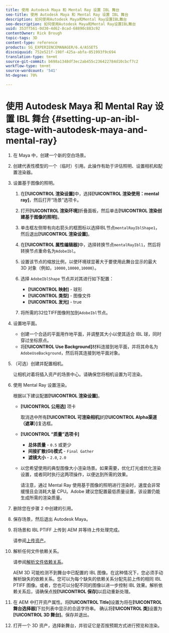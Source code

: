 ```yaml
---
title: 使用 Autodesk Maya 和 Mental Ray 设置 IBL 舞台
seo-title: 使用 Autodesk Maya 和 Mental Ray 设置 IBL 舞台
description: 如何使用Autodesk Maya和Mental Ray设置IBL舞台
seo-description: 如何使用Autodesk Maya和Mental Ray设置IBL舞台
uuid: 353ff561-0d30-4d62-8cad-68890c883c92
contentOwner: Rick Brough
topic-tags: 3D
content-type: reference
products: SG_EXPERIENCEMANAGER/6.4/ASSETS
discoiquuid: 752e521f-198f-425a-abfa-051993f9c694
translation-type: tm+mt
source-git-commit: b698a1348df3ec2ab455c236422784d10cbcf7c2
workflow-type: tm+mt
source-wordcount: '541'
ht-degree: 70%

---
```



# 使用 Autodesk Maya 和 Mental Ray 设置 IBL 舞台 {#setting-up-an-ibl-stage-with-autodesk-maya-and-mental-ray}

1. 在 Maya 中，创建一个新的空白场景。

1. 创建代表性模型的一个（临时）引用。此操作有助于评估照明、设置相机和配置渲染器。
1. 设置基于图像的照明。

   1. 在&#x200B;**[!UICONTROL 渲染设置]**&#x200B;中，选择&#x200B;**[!UICONTROL 渲染使用：mental ray]**，然后打开“场景”选项卡。
   1. 打开&#x200B;**[!UICONTROL 渲染环境]**&#x200B;折叠面板，然后单击&#x200B;**[!UICONTROL 渲染创建基于图像的照明]**。
   1. 单击框左侧带有向右箭头的框图标以选择IBL节点`mentalRayIblShape1`，然后退出&#x200B;**[!UICONTROL 渲染设置]**。
   1. 在&#x200B;**[!UICONTROL 属性编辑器]**&#x200B;中，选择转换节点`mentalRayIbl1`，然后将转换节点重命名为`AdobeIbl`。
   1. 设置该节点的缩放比例，以使环境球显著大于要使用此舞台显示的最大 3D 对象（例如，`10000,10000,10000`）。
   1. 选择 `AdobeIblShape` 节点并对其进行如下配置：

      * **[!UICONTROL 映射]** - 球形
      * **[!UICONTROL 类型]** - 图像文件
      * **[!UICONTROL 发光]** - true
   1. 将所需的32位TIFF图像附加到`AdobeIbl`节点。


1. 设置地平面。

   * 创建一个合适的平面用作地平面，并调整其大小以使其适合 IBL 球，同时穿过坐标原点。
   * 将&#x200B;**[!UICONTROL Use Background]**&#x200B;材料连接到地平面，并将其命名为`AdobeUseBackground`，然后将其连接到地平面对象。

1. （可选）创建并配置相机。

   让相机对着将插入资产的场景中心。请确保您将相机设置为可渲染。

1. 使用 Mental Ray 设置渲染。

   根据以下建议配置&#x200B;**[!UICONTROL 渲染设置]**。

   * **[!UICONTROL 公用选]** 项卡

      取消选中所有&#x200B;**[!UICONTROL 可渲染相机]**&#x200B;的&#x200B;**[!UICONTROL Alpha渠道（遮罩）]**&#x200B;复选框。

   * **[!UICONTROL “质量”选项卡]**

      * **总体质量** - `0.5` 或更少
      * **间接扩散(GI)模式** -  `Final Gather`
      * **滤镜大小** - `2.0`,  `2.0`
   * 以您希望使用的典型图像大小渲染场景。如果需要，优化灯光或优化渲染设置，或者同时执行这两项操作，以便达到所需的效果。

      请注意，通过 Mental Ray 使用基于图像的照明进行渲染时，速度会非常缓慢且会消耗大量 CPU。Adobe 建议您配置最低质量设置，该设置仍能生成所需的渲染质量。


1. 删除您在步骤 2 中创建的引用。

1. 保存场景，然后退出 Autodesk Maya。

1. 将场景和 IBL PTIFF 上传到 AEM 并等待上传处理完成。

   请参阅[上传资产](managing-assets-touch-ui.md#uploading-assets)。

1. 解析任何文件依赖关系。

   请参阅[解析文件依赖关系](resolve-file-dependencies.md)。

   AEM 3D 可能检测不到舞台中已配置的 IBL 图像。在这种情况下，您必须手动解析缺失的依赖关系。您可以为每个缺失的依赖关系分配先前上传的相同 IBL PTIFF 图像。或者，您也可以分配不同的图像以进一步控制 IBL 效果。解析依赖关系后，请确保点按&#x200B;**[!UICONTROL 保存]**&#x200B;以启动重新处理。

1. 在 AEM 中打开资产属性。将&#x200B;**[!UICONTROL Title]**&#x200B;设置为将在&#x200B;**[!UICONTROL 舞台选择器]**&#x200B;下拉列表中显示的合适字符串。 确认将&#x200B;**[!UICONTROL 类]**&#x200B;设置为 **[!UICONTROL 3D 舞台]**。保存并退出。

1. 打开一个 3D 资产，选择新舞台，并验证它是否按预期方式进行预览和渲染。

